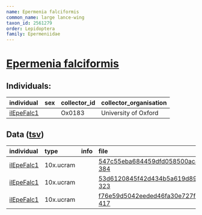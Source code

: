 ```yaml
---
name: Epermenia falciformis
common_name: large lance-wing
taxon_id: 2561279
order: Lepidoptera
family: Epermeniidae
---
```


# [Epermenia falciformis](https://www.ebi.ac.uk/ena/data/taxonomy/v1/taxon/tax-id/2561279)

## Individuals:

| individual | sex | collector_id | collector_organisation |
| :--------- | :-: | :----------- | :--------------------- |
| [ilEpeFalc1](ilEpeFalc1.md) |  | Ox0183 | University of Oxford |

## Data ([tsv](Epermenia_falciformis_data.tsv))

| individual | type | info | file |
| :--------- | :--- | :--- | :--- |
| [ilEpeFalc1](ilEpeFalc1.md) | 10x.ucram |  | [547c55eba684459dfd058500ac477e78-384](https://darwin.cog.sanger.ac.uk/insects/Epermenia_falciformis/ilEpeFalc1/genomic_data/10x/32442_6%231.cram) |
| [ilEpeFalc1](ilEpeFalc1.md) | 10x.ucram |  | [53d6120845f42d434b5a619d8975506f-323](https://darwin.cog.sanger.ac.uk/insects/Epermenia_falciformis/ilEpeFalc1/genomic_data/10x/32442_6%232.cram) |
| [ilEpeFalc1](ilEpeFalc1.md) | 10x.ucram |  | [f76e59d5042eeded46fa30e727fb4dd7-417](https://darwin.cog.sanger.ac.uk/insects/Epermenia_falciformis/ilEpeFalc1/genomic_data/10x/32442_6%233.cram) |
